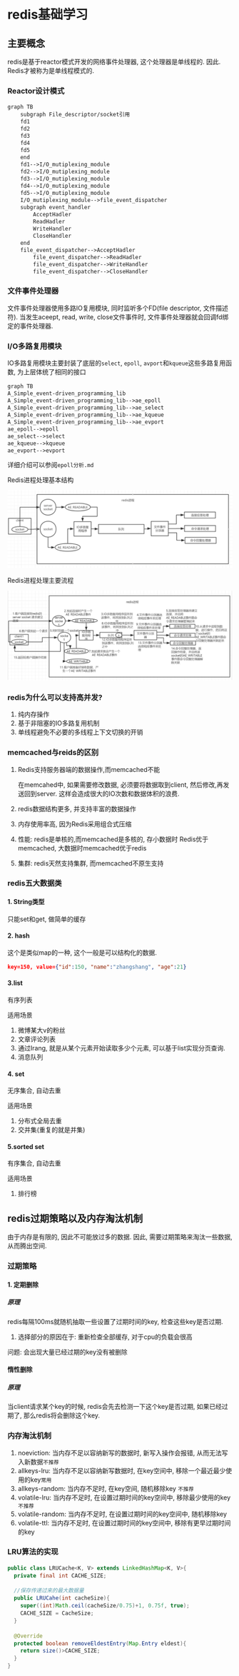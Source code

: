# redis基础学习

## 主要概念

redis是基于reactor模式开发的网络事件处理器, 这个处理器是单线程的. 因此. Redis才被称为是单线程模式的. 

### Reactor设计模式

```mermaid
graph TB
    subgraph File_descriptor/socket引用
    fd1
    fd2
    fd3
    fd4
    fd5
    end
    fd1-->I/O_mutiplexing_module
    fd2-->I/O_mutiplexing_module
    fd3-->I/O_mutiplexing_module
    fd4-->I/O_mutiplexing_module
    fd5-->I/O_mutiplexing_module
    I/O_mutiplexing_module-->file_event_dispatcher
    subgraph event_handler
		AcceptHadler
		ReadHadler
		WriteHandler
		CloseHandler
    end
    file_event_dispatcher-->AcceptHadler
		file_event_dispatcher-->ReadHadler
		file_event_dispatcher-->WriteHandler
		file_event_dispatcher-->CloseHandler
```

### 文件事件处理器

文件事件处理器使用多路IO复用模块, 同时监听多个FD(file descriptor, 文件描述符). 当发生aceept, read, write, close文件事件时, 文件事件处理器就会回调fd绑定的事件处理器.

### I/O多路复用模块

IO多路复用模块主要封装了底层的`select`, `epoll`, `avport`和`kqueue`这些多路复用函数, 为上层体统了相同的接口

```mermaid
graph TB
A_Simple_event-driven_programming_lib
A_Simple_event-driven_programming_lib-->ae_epoll
A_Simple_event-driven_programming_lib-->ae_select
A_Simple_event-driven_programming_lib-->ae_kqueue
A_Simple_event-driven_programming_lib-->ae_evport
ae_epoll-->epoll
ae_select-->select
ae_kqueue-->kqueue
ae_evport-->evport
```

详细介绍可以参阅`epoll分析.md`

Redis进程处理基本结构

![redis](../img/redis_thread2.jpeg "redis进程")

Redis进程处理主要流程

![redis](../img/redis_thread.jpeg "redis进程")



### redis为什么可以支持高并发?

1. 纯内存操作
2. 基于非阻塞的IO多路复用机制
3. 单线程避免不必要的多线程上下文切换的开销

### memcached与reids的区别

1. Redis支持服务器端的数据操作,而memcached不能

   在memcahed中, 如果需要修改数据, 必须要将数据取到client, 然后修改,再发送回到server. 这样会造成很大的IO次数和数据体积的浪费.

2. redis数据结构更多, 并支持丰富的数据操作

3. 内存使用率高, 因为Redis采用组合式压缩

4. 性能: redis是单核的,而memcached是多核的, 存小数据时 Redis优于memcached, 大数据时memcached优于redis

5. 集群: redis天然支持集群, 而memcached不原生支持

### redis五大数据类

#### 1. String类型

只能set和get, 做简单的缓存

#### 2. hash

这个是类似map的一种,  这个一般是可以结构化的数据. 

```json
key=150, value={"id":150, "name":"zhangshang", "age":21}
```

#### 3.list

有序列表

适用场景

1. 微博某大v的粉丝
2. 文章评论列表
3. 通过Irang, 就是从某个元素开始读取多少个元素, 可以基于list实现分页查询.
4. 消息队列

#### 4. set

无序集合, 自动去重

适用场景

1. 分布式全局去重
2. 交并集(重复的就是并集)

#### 5.sorted set

有序集合, 自动去重

适用场景

1. 排行榜

## redis过期策略以及内存淘汰机制

由于内存是有限的, 因此不可能放过多的数据. 因此, 需要过期策略来淘汰一些数据, 从而腾出空间.

### 过期策略

#### 1. 定期删除

##### 原理

redis每隔100ms就随机抽取一些设置了过期时间的key, 检查这些key是否过期.

1. 选择部分的原因在于: 重新检查全部缓存, 对于cpu的负载会很高

问题: 会出现大量已经过期的key没有被删除

#### 惰性删除

##### 原理

当client请求某个key的时候, redis会先去检测一下这个key是否过期, 如果已经过期了, 那么redis将会删除这个key.

### 内存淘汰机制

1. noeviction: 当内存不足以容纳新写的数据时, 新写入操作会报错, 从而无法写入新数据`不推荐`
2. allkeys-lru: 当内存不足以容纳新写数据时, 在key空间中, 移除一个最近最少使用的key`常用`
3. allkeys-random: 当内存不足时, 在key空间, 随机移除key `不推荐`
4. volatile-lru: 当内存不足时, 在设置过期时间的key空间中, 移除最少使用的key`不推荐`
5. volatile-random: 当内存不足时, 在设置过期时间的key空间中, 随机移除key
6. volatile-ttl: 当内存不足时, 在设置过期时间的key空间中, 移除有更早过期时间的key

### LRU算法的实现

```java
public class LRUCache<K, V> extends LinkedHashMap<K, V>{
  private final int CACHE_SIZE;
  
  //保存传递过来的最大数据量
  public LRUCahe(int cacheSize){
    super((int)Math.ceil(cacheSize/0.75)+1, 0.75f, true);
    CACHE_SIZE = CacheSize;
  }
  
  @Override
  protected boolean removeEldestEntry(Map.Entry eldest){
    return size()>CACHE_SIZE;
  }
}
```





